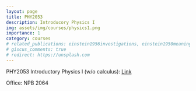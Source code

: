 ```yaml
---
layout: page
title: PHY2053
description: Introducory Physics I
img: assets/img/courses/physics1.png
importance: 1
category: courses
# related_publications: einstein1956investigations, einstein1950meaning
# giscus_comments: true
# redirect: https://unsplash.com
---
```


PHY2053 Introductory Physics I (w/o calculus): <a href="https://uflorida-my.sharepoint.com/personal/roy_forestano_ufl_edu/_layouts/15/onedrive.aspx?id=%2Fpersonal%2Froy%5Fforestano%5Fufl%5Fedu%2FDocuments%2FTA%2F2023%5Ffall%5Fphy2053%5Fdisc&view=0">Link</a>

Office: NPB 2064
